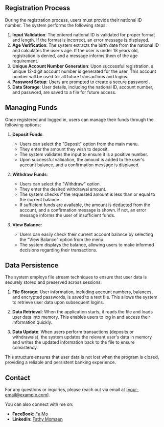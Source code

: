 ## Registration Process
During the registration process, users must provide their national ID number. The system performs the following steps:

1. **Input Validation**: The entered national ID is validated for proper format and length. If the format is incorrect, an error message is displayed.
2. **Age Verification**: The system extracts the birth date from the national ID and calculates the user's age. If the user is under 18 years old, registration is denied, and a message informs them of the age requirement.
3. **Unique Account Number Generation**: Upon successful registration, a unique 12-digit account number is generated for the user. This account number will be used for all future transactions and logins.
4. **Password Setup**: Users are prompted to create a secure password .
5. **Data Storage**: User details, including the national ID, account number, and  password, are saved to a file for future access.

## Managing Funds
Once registered and logged in, users can manage their funds through the following options:

1. **Deposit Funds**:
   - Users can select the "Deposit" option from the main menu.
   - They enter the amount they wish to deposit.
   - The system validates the input to ensure it is a positive number.
   - Upon successful validation, the amount is added to the user's account balance, and a confirmation message is displayed.

2. **Withdraw Funds**:
   - Users can select the "Withdraw" option.
   - They enter the desired withdrawal amount.
   - The system checks if the requested amount is less than or equal to the current balance.
   - If sufficient funds are available, the amount is deducted from the account, and a confirmation message is shown. If not, an error message informs the user of insufficient funds.

3. **View Balance**:
   - Users can easily check their current account balance by selecting the "View Balance" option from the menu.
   - The system displays the balance, allowing users to make informed decisions regarding their transactions.

## Data Persistence
The system employs file stream techniques to ensure that user data is securely stored and preserved across sessions:

1. **File Storage**: User information, including account numbers, balances, and encrypted passwords, is saved to a text file. This allows the system to retrieve user data upon subsequent logins.

2. **Data Retrieval**: When the application starts, it reads the file and loads user data into memory. This enables users to log in and access their information quickly.

3. **Data Update**: When users perform transactions (deposits or withdrawals), the system updates the relevant user's data in memory and writes the updated information back to the file to ensure consistency.

This structure ensures that user data is not lost when the program is closed, providing a reliable and persistent banking experience.

## Contact
For any questions or inquiries, please reach out via email at [your-email@example.com].

You can also connect with me on:
- **FaceBook**: [Fa Mo](https://www.facebook.com/profile.php?id=100055668613916)
- **LinkedIn**: [Fathy Momaen](https://www.linkedin.com/in/fathy-moamen-5464312ab/)

